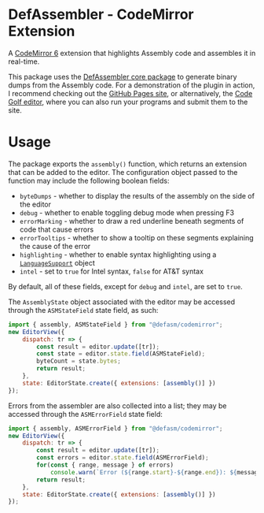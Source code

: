 # DefAssembler - CodeMirror Extension
A [CodeMirror 6](https://codemirror.net/6/) extension that highlights Assembly code and assembles it in real-time.

This package uses the [DefAssembler core package](https://www.npmjs.com/package/@defasm/core) to generate binary dumps from the Assembly code. For a demonstration of the plugin in action, I recommend checking out the [GitHub Pages site](https://newdefectus.github.io/defAsm/), or alternatively, the [Code Golf editor](https://code.golf/ng/fizz-buzz#assembly), where you can also run your programs and submit them to the site.

# Usage
The package exports the `assembly()` function, which returns an extension that can be added to the editor. The configuration object passed to the function may include the following boolean fields:
* `byteDumps` - whether to display the results of the assembly on the side of the editor
* `debug` - whether to enable toggling debug mode when pressing F3
* `errorMarking` - whether to draw a red underline beneath segments of code that cause errors
* `errorTooltips` - whether to show a tooltip on these segments explaining the cause of the error
* `highlighting` - whether to enable syntax highlighting using a [`LanguageSupport`](https://codemirror.net/6/docs/ref/#language.LanguageSupport) object
* `intel` - set to `true` for Intel syntax, `false` for AT&T syntax

By default, all of these fields, except for `debug` and `intel`, are set to `true`.

The `AssemblyState` object associated with the editor may be accessed through the `ASMStateField` state field, as such:

```js
import { assembly, ASMStateField } from "@defasm/codemirror";
new EditorView({
    dispatch: tr => {
        const result = editor.update([tr]);
        const state = editor.state.field(ASMStateField);
        byteCount = state.bytes;
        return result;
    },
    state: EditorState.create({ extensions: [assembly()] })
});
```

Errors from the assembler are also collected into a list; they may be accessed through the `ASMErrorField` state field:

```js
import { assembly, ASMErrorField } from "@defasm/codemirror";
new EditorView({
    dispatch: tr => {
        const result = editor.update([tr]);
        const errors = editor.state.field(ASMErrorField);
        for(const { range, message } of errors)
            console.warn(`Error (${range.start}-${range.end}): ${message}`);
        return result;
    },
    state: EditorState.create({ extensions: [assembly()] })
});
```